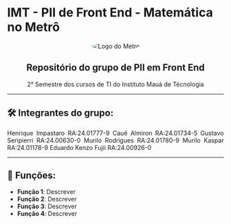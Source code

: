 # IMT - PII de Front End - Matemática no Metrô

<div align="center">
  <img src="https://upload.wikimedia.org/wikipedia/commons/thumb/d/d7/Metr%C3%B4-SP_logo.svg/2560px-Metr%C3%B4-SP_logo.svg.png" alt="Logo do Metrô" style="border-radius: 50%;">
  <h2>Repositório do grupo de PII em Front End</h2>
  <p>2° Semestre dos cursos de TI do Instituto Mauá de Técnologia</p>
</div>

---

## 🛠️ Integrantes do grupo:

<div style="text-align: justify;">
  Henrique Impastaro   RA:24.01777-9  
  Cauê Almiron         RA:24.01734-5  
  Gustavo Seripierri   RA:24.00630-0  
  Murilo Rodrigues     RA:24.01780-9  
  Murilo Kaspar        RA:24.01178-9  
  Eduardo Kenzo Fujii  RA:24.00926-0  
</div>

---

## 🔧 Funções:

- **Função 1**: Descrever
- **Função 2**: Descrever
- **Função 3**: Descrever
- **Função 4**: Descrever